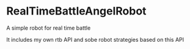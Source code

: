 RealTimeBattleAngelRobot
========================

A simple robot for real time battle

It includes my own rtb API and sobe robot strategies based on this API
